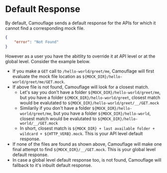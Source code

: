# Default Response

By default, Camouflage sends a default response for the APIs for which it cannot find a corresponding mock file.

```json
{
    "error": "Not Found"
}
```

However as a user you have the abitlity to override it at API level or at the global level. Consider the example below.

- If you make a `GET` call to `/hello-world/greet/me`, Camouflage will first evaluate the mock file location as `${MOCK_DIR}/hello-world/greet/me/GET.mock`.
- If above file is not found, Camouflage will look for a closest match.
    * Let's say you don't have a folder `${MOCK_DIR}/hello-world/greet/me`, but you have a folder `${MOCK_DIR}/hello-world/greet`, closest match would be evalutated to `${MOCK_DIR}/hello-world/greet/__/GET.mock`
    * Similarily if you don't have a folder `${MOCK_DIR}/hello-world/greet/me`, but you have a folder `${MOCK_DIR}/hello-world`, closest match would be evalutated to `${MOCK_DIR}/hello-world/__/GET.mock`
    * In short, closest match is `${MOCK_DIR} + last available folder + wildcard + ${HTTP_VERB}.mock`. This is your API level default response.
- If none of the files are found as shown above, Camouflage will make one final attempt to find `${MOCK_DIR}/__/GET.mock`. This is your global level default response.
- In case a global level default response too, is not found, Camouflage will fallback to it's inbuilt default response.